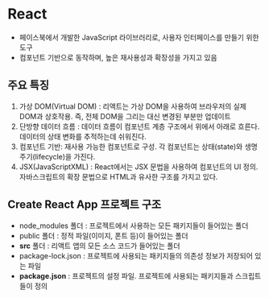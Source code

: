 # React

- 페이스북에서 개발한 JavaScript 라이브러리로, 사용자 인터페이스를 만들기 위한 도구
- 컴포넌트 기반으로 동작하며, 높은 재사용성과 확장성을 가지고 있음

## 주요 특징

1. 가상 DOM(Virtual DOM) : 리액트는 가상 DOM을 사용하여 브라우저의 실제 DOM과 상호작용. 즉, 전체 DOM을 그리는 대신 변경된 부분만 업데이트
2. 단방향 데이터 흐름 : 데이터 흐름이 컴포넌트 계층 구조에서 위에서 아래로 흐른다. 데이터의 상태 변화를 추적하는데 쉬워진다.
3. 컴포넌트 기반: 재사용 가능한 컴포넌트로 구성. 각 컴포넌트는 상태(state)와 생명주기(lifecycle)을 가진다.
4. JSX(JavaScriptXML) : React에서는 JSX 문법을 사용하여 컴포넌트의 UI 정의. 자바스크립트의 확장 문법으로 HTML과 유사한 구조를 가지고 있다.

## Create React App 프로젝트 구조
- node_modules 폴더 : 프로젝트에서 사용하는 모든 패키지들이 들어있는 폴더
- public 폴더 : 정적 파일(이미지, 폰트 등)이 들어있는 폴더
- **src** 폴더 : 리액트 앱의 모든 소스 코드가 들어있는 폴더
- package-lock.json : 프로젝트에 사용되는 패키지들의 의존성 정보가 저장되어 있는 파일
- **package.json** : 프로젝트의 설정 파일. 프로젝트에 사용되는 패키지들과 스크립트들이 정의